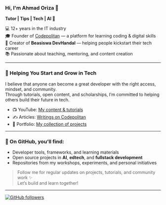 ### Hi, I'm Ahmad Oriza 👋  
**Tutor | Tips | Tech | AI 🚀**

💻 12+ years in the IT industry  
🎓 Founder of [Codepolitan](https://www.codepolitan.com) — a platform for learning coding & digital skills  
🎯 Creator of **Beasiswa DevHandal** — helping people kickstart their tech career  
📚 Passionate about teaching, mentoring, and content creation  

---

### 🚀 Helping You Start and Grow in Tech

I believe that anyone can become a great developer with the right access, mindset, and community.  
Through tutorials, open content, and scholarships, I’m committed to helping others build their future in tech.

- 📺 YouTube: [My content & tutorials](https://www.youtube.com/watch?v=P1lTQYz-1aE&t=521s)  
- ✍️ Articles: [Writings on Codepolitan](https://www.codepolitan.com/coders/ahmadoriza/)  
- 🧩 Portfolio: [My collection of projects](https://gemblue.github.io/portfolio/)

---

### 🔧 On GitHub, you’ll find:
- Developer tools, frameworks, and learning materials  
- Open source projects in **AI**, **edtech**, and **fullstack development**  
- Repositories from my workshops, experiments, and personal initiatives

> Follow me for regular updates on projects, tutorials, and community work ✨  
Let’s build and learn together!

---

[![GitHub followers](https://img.shields.io/github/followers/gemblue?label=Follow%20me%20on%20GitHub&style=social)](https://github.com/gemblue)
